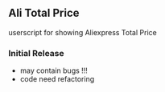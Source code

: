## Ali Total Price
userscript for showing Aliexpress Total Price


### Initial Release 
- may contain bugs !!!
- code need refactoring
